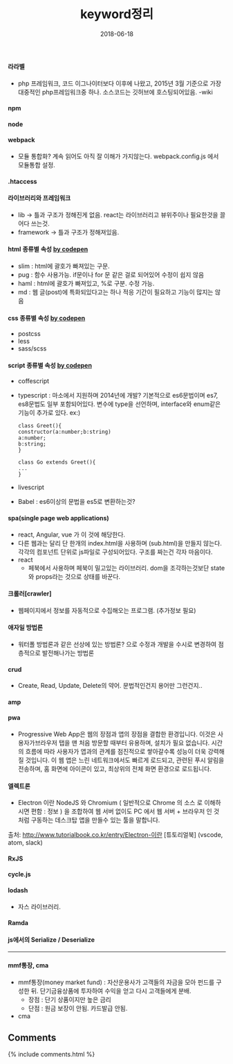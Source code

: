 ﻿---
layout: post
title:  "keyword정리"
date:  2018-06-18
categories: explanation
tags: etc
---

#### 라라벨 
- php 프레임워크, 코드 이그나이터보다 이후에 나왔고, 2015년 3월 기준으로 가장 대중적인 php프레임워크중 하나. 소스코드는 깃허브에 호스팅되어있음. -wiki

#### npm


#### node


#### webpack 
- 모듈 통합화? 계속 읽어도 아직 잘 이해가 가지않는다. webpack.config.js 에서 모듈통합 설정.

#### .htaccess


#### 라이브러리와 프레임워크
- lib -> 틀과 구조가 정해진게 없음. react는 라이브러리고 뷰위주이나 필요한것을 끌어다 쓰는것. 
- framework -> 틀과 구조가 정해져있음. 

#### html 종류별 속성 [by codepen](https://codepen.io/pen/)
- slim : html에 괄호가 빠져있는 구문.
- pug : 함수 사용가능. if문이나 for 문 같은 걸로 되어있어 수정이 쉽지 않음
- haml : html에 괄호가 빠져있고, %로 구분. 수정 가능.
- md : 웹 글(post)에 특화되있다고는 하나 적응 기간이 필요하고 기능이 많지는 않음

#### css 종류별 속성 [by codepen](https://codepen.io/pen/)
- postcss 
- less
- sass/scss

#### script 종류별 속성 [by codepen](https://codepen.io/pen/)
- coffescript
- typescript : 마소에서 지원하며 2014년에 개발? 기본적으로 es6문법이며 es7, es8문법도 일부 포함되어있다. 변수에 type을 선언하며, interface와 enum같은 기능이 추가로 있다. 
ex:)

    ```
    class Greet(){
    constructor(a:number;b:string)
    a:number;
    b:string;
    }

    class Go extends Greet(){
    ...
    }
    ```

- livescript 
- Babel : es6이상의 문법을 es5로 변환하는것?

#### spa(single page web applications)
- react, Angular, vue 가 이 것에 해당한다.  
- 다른 웹과는 달리 단 한개의 index.html을 사용하며 (sub.html)을 만들지 않는다. 각각의 컴포넌트 단위로 js파일로 구성되어있다. 구조를 짜는건 각자 마음이다.
- react 
  - 페북에서 사용하며 페북이 밀고있는 라이브러리. dom을 조각하는것보단 state와 props라는 것으로 상태를 바꾼다. 

#### 크롤러[crawler]
- 웹페이지에서 정보를 자동적으로 수집해오는 프로그램. (추가정보 필요)

#### 애자일 방법론
- 워터폴 방법론과 같은 선상에 있는 방법론? 으로 수정과 개발을 수시로 변경하여 점층적으로 발전해나가는 방법론

#### crud
- Create, Read, Update, Delete의 약어. 문법적인건지 용어만 그런건지..

#### amp

#### pwa 
- Progressive Web App은 웹의 장점과 앱의 장점을 결합한 환경입니다. 이것은 사용자가브라우저 탭을 맨 처음 방문할 때부터 유용하며, 설치가 필요 없습니다. 시간의 흐름에 따라 사용자가 앱과의 관계를 점진적으로 쌓아갈수록 성능이 더욱 강력해질 것입니다. 이 웹 앱은 느린 네트워크에서도 빠르게 로드되고, 관련된 푸시 알림을 전송하며, 홈 화면에 아이콘이 있고, 최상위의 전체 화면 환경으로 로드됩니다.


#### 엘렉트론
- Electron 이란 NodeJS 와 Chromium ( 일반적으로 Chrome 의 소스 로 이해하시면 편함 : 정보 ) 을 조합하여 웹 서버 없이도 PC 에서 웹 서버 + 브라우저 인 것 처럼 구동하는 데스크탑 앱을 만들수 있는 툴을 말합니다. 

출처: http://www.tutorialbook.co.kr/entry/Electron-이란 [튜토리얼북]
(vscode, atom, slack)

#### RxJS

#### cycle.js 
#### lodash 
- 자스 라이브러리. 
#### Ramda

#### js에서의 Serialize / Deserialize

- - -


#### mmf통장, cma
- mmf통장(money market fund) : 자산운용사가 고객들의 자금을 모아 펀드를 구성한 뒤. 단기금융상품에 투자하여 수익을 얻고 다시 고객들에게 분배. 
  - 장점 : 단기 상품이지만 높은 금리
  - 단점 : 원금 보장이 안됨. 카드발급 안됨.
- cma 

## Comments

{% include comments.html %}
